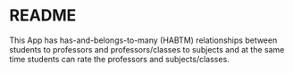 # README

This App has has-and-belongs-to-many (HABTM) relationships between students to professors and professors/classes to subjects and at the same time students can rate the professors and subjects/classes.
